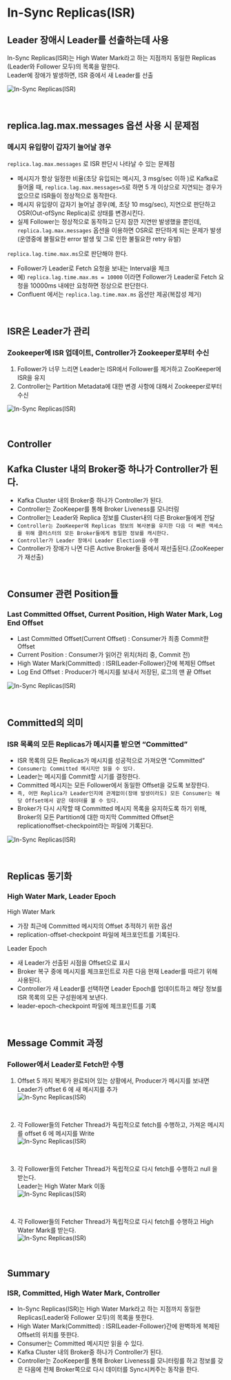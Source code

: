 # In-Sync Replicas(ISR)
## Leader 장애시 Leader를 선출하는데 사용
In-Sync Replicas(ISR)는 High Water Mark라고 하는 지점까지 동일한 Replicas (Leader와 Follower 모두)의 목록을 말한다.  
Leader에 장애가 발생하면, ISR 중에서 새 Leader를 선출  

![In-Sync Replicas(ISR)](../images/48.ISR.PNG)

<br>

## replica.lag.max.messages 옵션 사용 시 문제점
### 메시지 유입량이 갑자기 늘어날 경우
`replica.lag.max.messages` 로 ISR 판단시 나타날 수 있는 문제점
* 메시지가 항상 일정한 비율(초당 유입되는 메시지, 3 msg/sec 이하 )로 Kafka로 들어올 때, `replica.lag.max.messages=5`로 하면 5 개 이상으로 지연되는 경우가 없으므로 ISR들이 정상적으로 동작한다.
* 메시지 유입량이 갑자기 늘어날 경우(예, 초당 10 msg/sec), 지연으로 판단하고 OSR(Out-ofSync Replica)로 상태를 변경시킨다.
* 실제 Follower는 정상적으로 동작하고 단지 잠깐 지연만 발생했을 뿐인데, `replica.lag.max.messages` 옵션을 이용하면 OSR로 판단하게 되는 문제가 발생 (운영중에 불필요한 error 발생 및 그로 인한 불필요한 retry 유발)


`replica.lag.time.max.ms`으로 판단해야 한다.
* Follower가 Leader로 Fetch 요청을 보내는 Interval을 체크
* 예) `replica.lag.time.max.ms = 10000` 이라면 Follower가 Leader로 Fetch 요청을 10000ms 내에만 요청하면 정상으로 판단한다.
* Confluent 에서는 `replica.lag.time.max.ms` 옵션만 제공(복잡성 제거)

<br>

## ISR은 Leader가 관리
### Zookeeper에 ISR 업데이트, Controller가 Zookeeper로부터 수신
1. Follower가 너무 느리면 Leader는 ISR에서 Follower를 제거하고 ZooKeeper에 ISR을 유지
2. Controller는 Partition Metadata에 대한 변경 사항에 대해서 Zookeeper로부터 수신

![In-Sync Replicas(ISR)](../images/49.ISR2.PNG)

<br>

## Controller
## Kafka Cluster 내의 Broker중 하나가 Controller가 된다.
* Kafka Cluster 내의 Broker중 하나가 Controller가 된다.
* Controller는 ZooKeeper를 통해 Broker Liveness를 모니터링
* Controller는 Leader와 Replica 정보를 Cluster내의 다른 Broker들에게 전달
* `Controller는 ZooKeeper에 Replicas 정보의 복사본을 유지한 다음 더 빠른 액세스를 위해 클러스터의 모든 Broker들에게 동일한 정보를 캐시한다.`
* `Controller가 Leader 장애시 Leader Election을 수행`
* Controller가 장애가 나면 다른 Active Broker들 중에서 재선출된다.(ZooKeeper가 재선출)

<br>

## Consumer 관련 Position들
### Last Committed Offset, Current Position, High Water Mark, Log End Offset
* Last Committed Offset(Current Offset) : Consumer가 최종 Commit한 Offset
* Current Position : Consumer가 읽어간 위치(처리 중, Commit 전)
* High Water Mark(Committed) : ISR(Leader-Follower)간에 복제된 Offset
* Log End Offset : Producer가 메시지를 보내서 저장된, 로그의 맨 끝 Offset

![In-Sync Replicas(ISR)](../images/50.ISR3.PNG)

<br>

## Committed의 의미
### ISR 목록의 모든 Replicas가 메시지를 받으면 “Committed”
* ISR 목록의 모든 Replicas가 메시지를 성공적으로 가져오면 “Committed”
* `Consumer는 Committed 메시지만 읽을 수 있다.`
* Leader는 메시지를 Commit할 시기를 결정한다.
* Committed 메시지는 모든 Follower에서 동일한 Offset을 갖도록 보장한다.
* `즉, 어떤 Replica가 Leader인지에 관계없이(장애 발생이라도) 모든 Consumer는 해당 Offset에서 같은 데이터를 볼 수 있다.`
* Broker가 다시 시작할 때 Committed 메시지 목록을 유지하도록 하기 위해, Broker의 모든 Partition에 대한 마지막 Committed Offset은 replicationoffset-checkpoint라는 파일에 기록된다.

![In-Sync Replicas(ISR)](../images/51.ISR4.PNG)

<br>

## Replicas 동기화
### High Water Mark, Leader Epoch
High Water Mark
* 가장 최근에 Committed 메시지의 Offset 추적하기 위한 옵션
* replication-offset-checkpoint 파일에 체크포인트를 기록된다.

Leader Epoch
* 새 Leader가 선출된 시점을 Offset으로 표시
* Broker 복구 중에 메시지를 체크포인트로 자른 다음 현재 Leader를 따르기 위해 사용된다.
* Controller가 새 Leader를 선택하면 Leader Epoch를 업데이트하고 해당 정보를 ISR 목록의 모든 구성원에게 보낸다.
* leader-epoch-checkpoint 파일에 체크포인트를 기록

<br>

## Message Commit 과정
### Follower에서 Leader로 Fetch만 수행
1. Offset 5 까지 복제가 완료되어 있는 상황에서, Producer가 메시지를 보내면 Leader가 offset 6 에 새 메시지를 추가  
![In-Sync Replicas(ISR)](../images/52.ISR5.PNG)

<br>

2. 각 Follower들의 Fetcher Thread가 독립적으로 fetch를 수행하고, 가져온 메시지를 offset 6 에 메시지를 Write  
![In-Sync Replicas(ISR)](../images/53.ISR6.PNG)

<br>

3. 각 Follower들의 Fetcher Thread가 독립적으로 다시 fetch를 수행하고 null 을 받는다.  
   Leader는 High Water Mark 이동  
![In-Sync Replicas(ISR)](../images/54.ISR7.PNG)

<br>

4. 각 Follower들의 Fetcher Thread가 독립적으로 다시 fetch를 수행하고 High Water Mark를 받는다.  
![In-Sync Replicas(ISR)](../images/55.ISR8.PNG)

<br>

## Summary
### ISR, Committed, High Water Mark, Controller
* In-Sync Replicas(ISR)는 High Water Mark라고 하는 지점까지 동일한 Replicas(Leader와 Follower 모두)의 목록을 뜻한다.
* High Water Mark(Committed) : ISR(Leader-Follower)간에 완벽하게 복제된 Offset의 위치를 뜻한다.
* Consumer는 Committed 메시지만 읽을 수 있다.
* Kafka Cluster 내의 Broker중 하나가 Controller가 된다.
* Controller는 ZooKeeper를 통해 Broker Liveness를 모니터링를 하고 정보를 갖은 다음에 전체 Broker쪽으로 다시 데이터를 Sync시켜주는 동작을 한다.